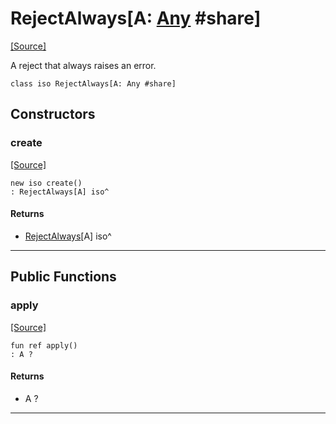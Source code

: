 # RejectAlways\[A: [Any](builtin-Any.md) #share\]
<span class="source-link">[[Source]](src/promises/fulfill.md#L23)</span>

A reject that always raises an error.


```pony
class iso RejectAlways[A: Any #share]
```

## Constructors

### create
<span class="source-link">[[Source]](src/promises/fulfill.md#L23)</span>


```pony
new iso create()
: RejectAlways[A] iso^
```

#### Returns

* [RejectAlways](promises-RejectAlways.md)\[A\] iso^

---

## Public Functions

### apply
<span class="source-link">[[Source]](src/promises/fulfill.md#L27)</span>


```pony
fun ref apply()
: A ?
```

#### Returns

* A ?

---

